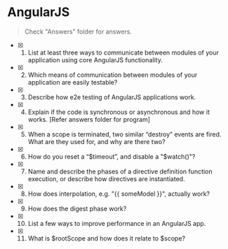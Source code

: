 # AngularJS

> Check "Answers" folder for answers.

- [x] 01. List at least three ways to communicate between modules of your application using core AngularJS functionality.
- [x] 02. Which means of communication between modules of your application are easily testable?
- [x] 03. Describe how e2e testing of AngularJS applications work.
- [x] 04. Explain if the code is synchronous or asynchronous and how it works. [Refer answers folder for program]
- [x] 05. When a scope is terminated, two similar “destroy” events are fired. What are they used for, and why are there two?
- [x] 06. How do you reset a “$timeout”, and disable a "$watch()"?
- [x] 07. Name and describe the phases of a directive definition function execution, or describe how directives are instantiated.
- [x] 08. How does interpolation, e.g. "{{ someModel }}", actually work?
- [x] 09. How does the digest phase work?
- [x] 10. List a few ways to improve performance in an AngularJS app.
- [x] 11. What is $rootScope and how does it relate to $scope?
